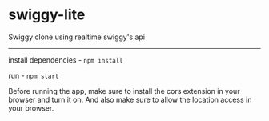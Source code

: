 # swiggy-lite
Swiggy clone using realtime swiggy's api

---
install dependencies - `npm install`

run - `npm start`

Before running the app, make sure to install the cors extension in your browser and turn it on.
And also make sure to allow the location access in your browser.